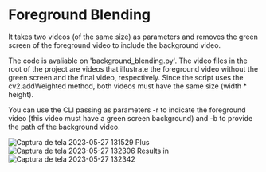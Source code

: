 # Foreground Blending
It takes two videos (of the same size) as parameters and removes the green screen of the foreground video to include the background video.

The code is avaliable on 'background_blending.py'. The video files in the root of the project are videos that illustrate the foreground video without the green screen and the final video, respectively. Since the script uses the cv2.addWeighted method, both videos must have the same size (width * height).

You can use the CLI passing as parameters -r to indicate the foreground video (this video must have a green screen background) and -b to provide the path of the background video.


![Captura de tela 2023-05-27 131529](https://github.com/TSantosFigueira/CV_ForegroundBlending/assets/8387776/ac8012ae-734d-47e3-a8c5-d1b07e394729)
Plus
![Captura de tela 2023-05-27 132306](https://github.com/TSantosFigueira/CV_ForegroundBlending/assets/8387776/6d20dee2-d312-43f5-8c14-f8f40e3f352c)
Results in 
![Captura de tela 2023-05-27 132342](https://github.com/TSantosFigueira/CV_ForegroundBlending/assets/8387776/97d6f40f-9a26-47ce-8933-e5ab440b523a)
